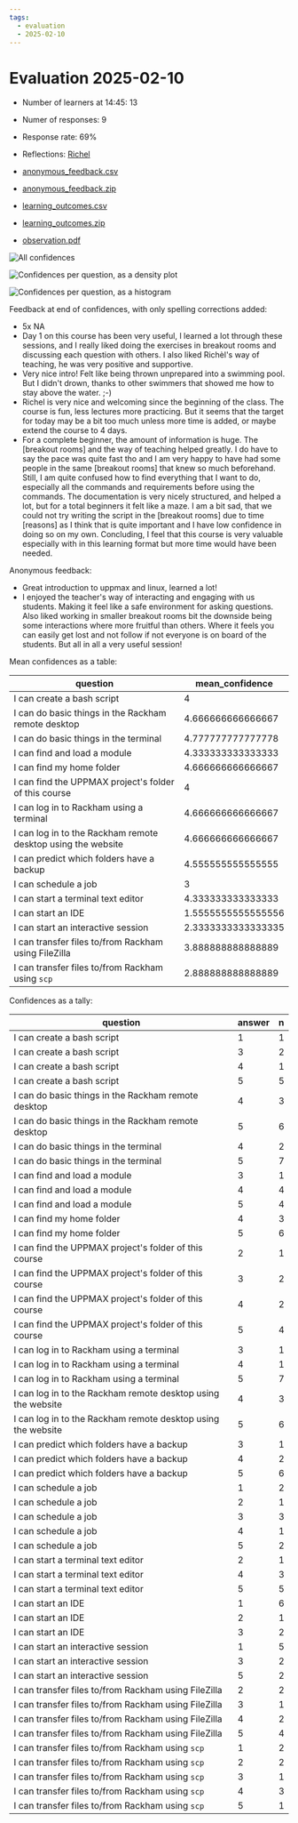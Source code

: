 ```yaml
---
tags:
  - evaluation
  - 2025-02-10
---
```


# Evaluation 2025-02-10
- Number of learners at 14:45: 13
- Numer of responses: 9
- Response rate: 69%
- Reflections: [Richel](../../reflections/20250210/README.md)

- [anonymous_feedback.csv](anonymous_feedback.csv)
- [anonymous_feedback.zip](anonymous_feedback.zip)
- [learning_outcomes.csv](learning_outcomes.csv)
- [learning_outcomes.zip](learning_outcomes.zip)
- [observation.pdf](observation.pdf)

![All confidences](all_confidences.png)

![Confidences per question, as a density plot](confidences_per_question_density.png)

![Confidences per question, as a histogram](confidences_per_question_histogram.png)

Feedback at end of confidences, with only spelling corrections added:

- 5x NA
- Day 1 on this course has been very useful,
  I learned a lot through these sessions,
  and I really liked doing the exercises in breakout rooms and
  discussing each question with others.
  I also liked Richèl's way of teaching,
  he was very positive and supportive.
- Very nice intro!
  Felt like being thrown unprepared into a swimming pool.
  But I didn't drown, thanks to other swimmers
  that showed me how to stay above the water. ;-)
- Richel is very nice and welcoming since the beginning of the class.
  The course is fun, less lectures more practicing.
  But it seems that the target for today may be a bit too much unless
  more time is added, or maybe extend the course to 4 days.
- For a complete beginner, the amount of information is huge.
  The [breakout rooms] and the way of teaching helped greatly.
  I do have to say the pace was quite fast tho and I am very happy
  to have had some people in the same [breakout rooms]
  that knew so much beforehand. Still, I am quite confused how to find
  everything that I want to do, especially all the commands and
  requirements before using the commands. The documentation is very nicely
  structured, and helped a lot, but for a total beginners it felt like a
  maze. I am a bit sad, that we could not try writing the script in the
  [breakout rooms] due to time [reasons] as I think that is quite important
  and I have low confidence in doing so on my own.
  Concluding, I feel that this course is very valuable especially
  with in this learning format but more time would have been needed.

Anonymous feedback:

- Great introduction to uppmax and linux, learned a lot!
- I enjoyed the teacher's way of interacting and engaging with us students.
  Making it feel like a safe environment for asking questions.
  Also liked working in smaller breakout rooms bit the downside being some
  interactions where more fruitful than others.
  Where it feels you can easily get lost
  and not follow if not everyone is on board of the students.
  But all in all a very useful session!


Mean confidences as a table:

question                  |mean_confidence
--------------------------|---------------
I can create a bash script|4
I can do basic things in the Rackham remote desktop|4.666666666666667
I can do basic things in the terminal|4.777777777777778
I can find and load a module|4.333333333333333
I can find my home folder|4.666666666666667
I can find the UPPMAX project's folder of this course|4
I can log in to Rackham using a terminal|4.666666666666667
I can log in to the Rackham remote desktop using the website|4.666666666666667
I can predict which folders have a backup|4.555555555555555
I can schedule a job|3
I can start a terminal text editor|4.333333333333333
I can start an IDE|1.5555555555555556
I can start an interactive session|2.3333333333333335
I can transfer files to/from Rackham using FileZilla|3.888888888888889
I can transfer files to/from Rackham using `scp`|2.888888888888889

Confidences as a tally:

question                  |answer|n
--------------------------|------|---
I can create a bash script|1|1
I can create a bash script|3|2
I can create a bash script|4|1
I can create a bash script|5|5
I can do basic things in the Rackham remote desktop|4|3
I can do basic things in the Rackham remote desktop|5|6
I can do basic things in the terminal|4|2
I can do basic things in the terminal|5|7
I can find and load a module|3|1
I can find and load a module|4|4
I can find and load a module|5|4
I can find my home folder|4|3
I can find my home folder|5|6
I can find the UPPMAX project's folder of this course|2|1
I can find the UPPMAX project's folder of this course|3|2
I can find the UPPMAX project's folder of this course|4|2
I can find the UPPMAX project's folder of this course|5|4
I can log in to Rackham using a terminal|3|1
I can log in to Rackham using a terminal|4|1
I can log in to Rackham using a terminal|5|7
I can log in to the Rackham remote desktop using the website|4|3
I can log in to the Rackham remote desktop using the website|5|6
I can predict which folders have a backup|3|1
I can predict which folders have a backup|4|2
I can predict which folders have a backup|5|6
I can schedule a job|1|2
I can schedule a job|2|1
I can schedule a job|3|3
I can schedule a job|4|1
I can schedule a job|5|2
I can start a terminal text editor|2|1
I can start a terminal text editor|4|3
I can start a terminal text editor|5|5
I can start an IDE|1|6
I can start an IDE|2|1
I can start an IDE|3|2
I can start an interactive session|1|5
I can start an interactive session|3|2
I can start an interactive session|5|2
I can transfer files to/from Rackham using FileZilla|2|2
I can transfer files to/from Rackham using FileZilla|3|1
I can transfer files to/from Rackham using FileZilla|4|2
I can transfer files to/from Rackham using FileZilla|5|4
I can transfer files to/from Rackham using `scp`|1|2
I can transfer files to/from Rackham using `scp`|2|2
I can transfer files to/from Rackham using `scp`|3|1
I can transfer files to/from Rackham using `scp`|4|3
I can transfer files to/from Rackham using `scp`|5|1
